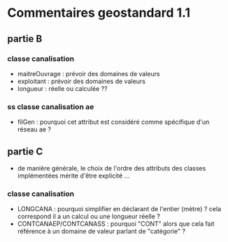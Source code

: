 # Commentaires geostandard 1.1

## partie B

### classe canalisation

- maitreOuvrage : prévoir des domaines de valeurs
- exploitant : prévoir des domaines de valeurs
- longueur : réelle ou calculée ??

### ss classe canalisation ae

- filGen : pourquoi cet attribut est considéré comme spécifique d'un réseau ae ?

## partie C

- de manière générale, le choix de l'ordre des attributs des classes implémentées mérite d'être explicité ...

### classe canalisation

- LONGCANA : pourquoi simplifier en déclarant de l'entier (mètre) ? cela correspond il a un calcul ou une longueur réelle ?
- CONTCANAEP/CONTCANASS : pourquoi "CONT" alors que cela fait référence à un domaine de valeur parlant de "catégorie" ?
